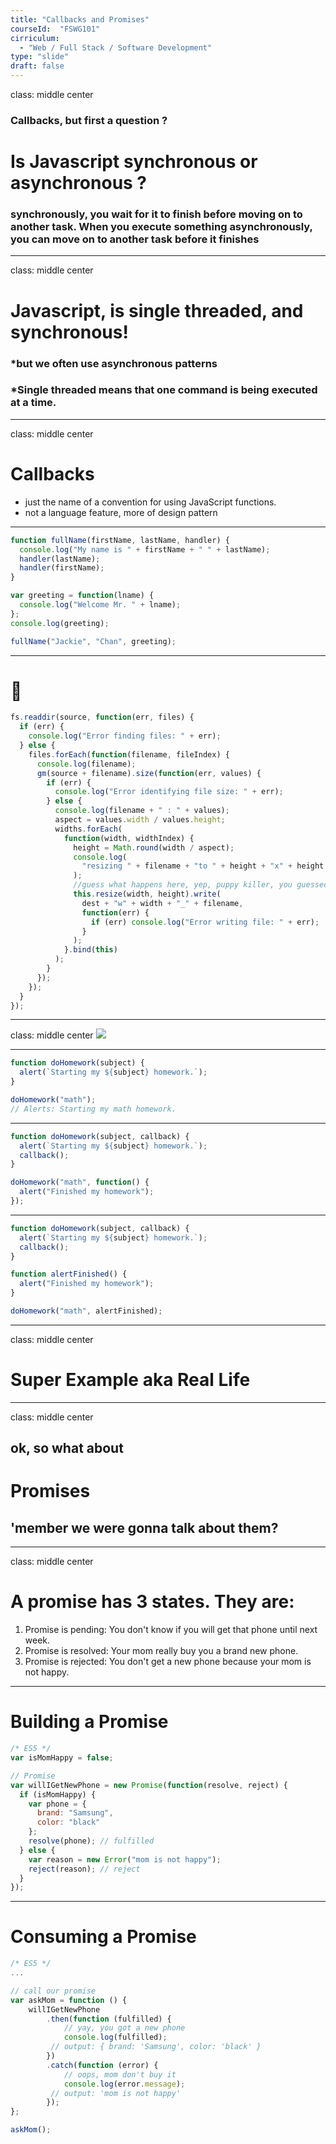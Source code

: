 ```yaml
---
title: "Callbacks and Promises"
courseId:  "FSWG101"
cirriculum:
  - "Web / Full Stack / Software Development"
type: "slide"
draft: false
---
```


class: middle center

### Callbacks, but first a question ?

# Is Javascript synchronous or asynchronous ?

### synchronously, you wait for it to finish before moving on to another task. When you execute something asynchronously, you can move on to another task before it finishes

---

class: middle center

# Javascript, is single threaded, and **synchronous**!

### \*but we often use asynchronous patterns

### \*Single threaded means that one command is being executed at a time.

---

class: middle center

# Callbacks

* just the name of a convention for using JavaScript functions.
* not a language feature, more of design pattern

---

```javascript
function fullName(firstName, lastName, handler) {
  console.log("My name is " + firstName + " " + lastName);
  handler(lastName);
  handler(firstName);
}

var greeting = function(lname) {
  console.log("Welcome Mr. " + lname);
};
console.log(greeting);

fullName("Jackie", "Chan", greeting);
```

---

# 🙁

```javascript
fs.readdir(source, function(err, files) {
  if (err) {
    console.log("Error finding files: " + err);
  } else {
    files.forEach(function(filename, fileIndex) {
      console.log(filename);
      gm(source + filename).size(function(err, values) {
        if (err) {
          console.log("Error identifying file size: " + err);
        } else {
          console.log(filename + " : " + values);
          aspect = values.width / values.height;
          widths.forEach(
            function(width, widthIndex) {
              height = Math.round(width / aspect);
              console.log(
                "resizing " + filename + "to " + height + "x" + height
              );
              //guess what happens here, yep, puppy killer, you guessed it
              this.resize(width, height).write(
                dest + "w" + width + "_" + filename,
                function(err) {
                  if (err) console.log("Error writing file: " + err);
                }
              );
            }.bind(this)
          );
        }
      });
    });
  }
});
```

---

class: middle center
![](https://www.twilio.com/blog/wp-content/uploads/2016/09/31orCejQRkSvmchYeZC2GKswNtst-d_xEoSPoP3X-bAm9RRe8hxz59vVZrrRm78VvJgVbuUo5R7dAikR2gY1rxtqQ14yMJP8K4CS3Siiir_wRpB6IYgoWGlpokE51vV4eYAI2lpP-1.png)

---

```js
function doHomework(subject) {
  alert(`Starting my ${subject} homework.`);
}

doHomework("math");
// Alerts: Starting my math homework.
```

---

```js
function doHomework(subject, callback) {
  alert(`Starting my ${subject} homework.`);
  callback();
}

doHomework("math", function() {
  alert("Finished my homework");
});
```

---

```js
function doHomework(subject, callback) {
  alert(`Starting my ${subject} homework.`);
  callback();
}

function alertFinished() {
  alert("Finished my homework");
}

doHomework("math", alertFinished);
```

---

class: middle center

# Super Example aka Real Life

---

class: middle center

## ok, so what about

# Promises

## 'member we were gonna talk about them?

---

class: middle center

# A promise has 3 states. They are:

1. Promise is pending: You don't know if you will get that phone until next week.
2. Promise is resolved: Your mom really buy you a brand new phone.
3. Promise is rejected: You don't get a new phone because your mom is not happy.

---

# Building a Promise

```javascript
/* ES5 */
var isMomHappy = false;

// Promise
var willIGetNewPhone = new Promise(function(resolve, reject) {
  if (isMomHappy) {
    var phone = {
      brand: "Samsung",
      color: "black"
    };
    resolve(phone); // fulfilled
  } else {
    var reason = new Error("mom is not happy");
    reject(reason); // reject
  }
});
```

---

# Consuming a Promise

```javascript
/* ES5 */
...

// call our promise
var askMom = function () {
    willIGetNewPhone
        .then(function (fulfilled) {
            // yay, you got a new phone
            console.log(fulfilled);
         // output: { brand: 'Samsung', color: 'black' }
        })
        .catch(function (error) {
            // oops, mom don't buy it
            console.log(error.message);
         // output: 'mom is not happy'
        });
};

askMom();
```
